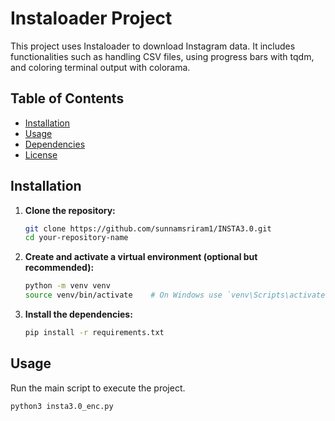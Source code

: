# Instaloader Project

This project uses Instaloader to download Instagram data. It includes functionalities such as handling CSV files, using progress bars with tqdm, and coloring terminal output with colorama.

## Table of Contents
- [Installation](#installation)
- [Usage](#usage)
- [Dependencies](#dependencies)
- [License](#license)

## Installation

1. **Clone the repository:**

    ```sh
    git clone https://github.com/sunnamsriram1/INSTA3.0.git
    cd your-repository-name
    ```

2. **Create and activate a virtual environment (optional but recommended):**

    ```sh
    python -m venv venv
    source venv/bin/activate    # On Windows use `venv\Scripts\activate`
    ```

3. **Install the dependencies:**

    ```sh
    pip install -r requirements.txt
    ```

## Usage

Run the main script to execute the project. 

```sh
python3 insta3.0_enc.py
